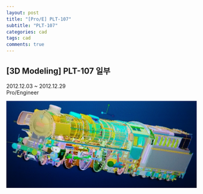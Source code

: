 ```yaml
---
layout: post
title: "[Pro/E] PLT-107"
subtitle: "PLT-107"
categories: cad
tags: cad
comments: true
---
```


## [3D Modeling] PLT-107 일부
2012.12.03 ~ 2012.12.29<br>
Pro/Engineer<br>

![Alt text](https://github.com/JeongJaeyoung0/JeongJaeyoung0.github.io/blob/master/assets/img/cad/PLT-107.JPG?raw=true)